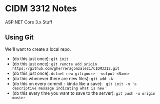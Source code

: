 # CIDM 3312 Notes

ASP.NET Core 3.x Stuff

## Using Git

We'll want to create a local repo.

* (do this just once): `git init`
* (do this just once): `git remote add origin https://github.com/gherreragonzalez1/CIDM3312.git`
* (do this just once): `dotnet new gitignore --output <Name>`
* (do this whenever there are new files): `git add -A`
* (do this on every commit - kinda like a save): ` git init -m 'a descriptive message indicating what is new'`
* (do this every time you want to save to the server): `git push -u origin master`
